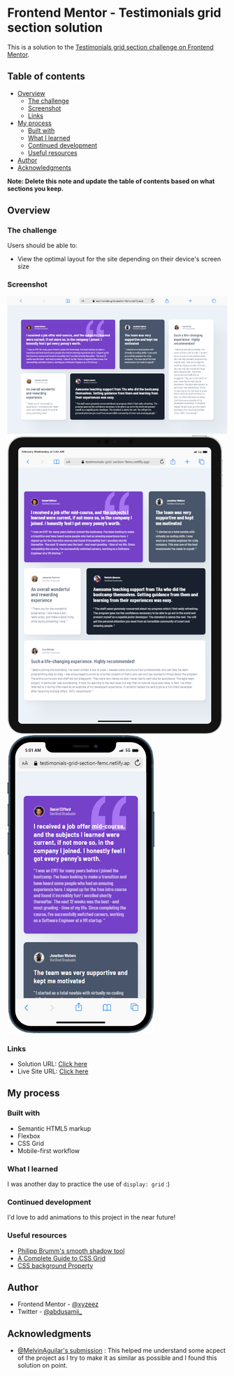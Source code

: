 # Frontend Mentor - Testimonials grid section solution

This is a solution to the [Testimonials grid section challenge on Frontend Mentor](https://www.frontendmentor.io/challenges/testimonials-grid-section-Nnw6J7Un7).

## Table of contents

- [Overview](#overview)
  - [The challenge](#the-challenge)
  - [Screenshot](#screenshot)
  - [Links](#links)
- [My process](#my-process)
  - [Built with](#built-with)
  - [What I learned](#what-i-learned)
  - [Continued development](#continued-development)
  - [Useful resources](#useful-resources)
- [Author](#author)
- [Acknowledgments](#acknowledgments)

**Note: Delete this note and update the table of contents based on what sections you keep.**

## Overview

### The challenge

Users should be able to:

- View the optimal layout for the site depending on their device's screen size

### Screenshot

![](./images/screenshots/Desktop.png)
![](./images/screenshots/Tablet.png)
![](./images/screenshots/mobile.png)


### Links

- Solution URL: [Click here](https://www.frontendmentor.io/solutions/responsive-testimonials-grid-section-keCmIuQfAJ)
- Live Site URL: [Click here](https://testimonials-grid-section-femc.netlify.app/)

## My process

### Built with

- Semantic HTML5 markup
- Flexbox
- CSS Grid
- Mobile-first workflow


### What I learned

I was another day to practice the use of ```display: grid``` :)

### Continued development

I'd love to add animations to this project in the near future!

### Useful resources

- [Philipp Brumm's smooth shadow tool](https://shadows.brumm.af/)
- [A Complete Guide to CSS Grid](https://css-tricks.com/snippets/css/complete-guide-grid/)
- [CSS background Property](https://www.w3schools.com/cssref/css3_pr_background.php)


## Author

- Frontend Mentor - [@xyzeez](https://www.frontendmentor.io/profile/xyzeez)
- Twitter - [@abdusamii_](https://twitter.com/abdusamii_)

## Acknowledgments

- [@MelvinAguilar's submission](https://www.frontendmentor.io/solutions/testimonials-grid-section-sass-responsive-grid-layout-P1LwWmdpaG) : This helped me understand some acpect of the project as I try to make it as similar as possible and I found this solution on point.

